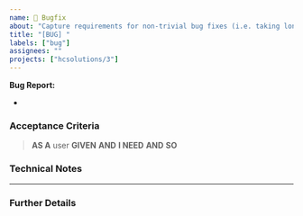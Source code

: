 ```yaml
---
name: 🐞 Bugfix
about: "Capture requirements for non-trivial bug fixes (i.e. taking longer than the 1-hour timebox)."
title: "[BUG] "
labels: ["bug"]
assignees: ""
projects: ["hcsolutions/3"]
---
```


**Bug Report:**
  - <!-- Discussion Link -->

<!-- A clear and concise description of what the problem is. -->

### Acceptance Criteria

<!-- DELETE UNREQUIRED CLAUSES -->

> **AS A** user
> **GIVEN**
> **AND**
> **I NEED**
> **AND**
> **SO**

### Technical Notes

---

### Further Details

<!--
- [HoneyBadger report]()
- [FreshDesk ticket]()

Screenshots?
-->

